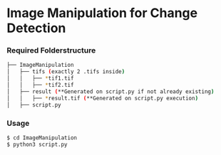 # Image Manipulation for Change Detection

### Required Folderstructure
```bash
├── ImageManipulation
│   ├── tifs (exactly 2 .tifs inside)
│   │   ├── *tif1.tif
│   │   ├── *tif2.tif
│   ├── result (**Generated on script.py if not already existing)
│   │   ├── *result.tif (**Generated on script.py execution)
│   ├── script.py
```

### Usage
```sh
$ cd ImageManipulation
$ python3 script.py
```